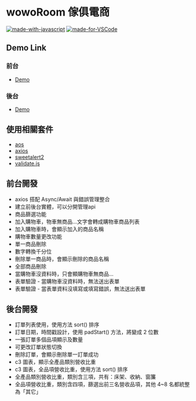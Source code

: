 # wowoRoom 傢俱電商

[![made-with-javascript](https://img.shields.io/badge/Made%20with-JavaScript-1f425f.svg)](https://www.javascript.com)
[![made-for-VSCode](https://img.shields.io/badge/Made%20for-VSCode-1f425f.svg)](https://code.visualstudio.com/)

## Demo Link
### 前台
- [Demo](https://char849.github.io/wowoRoom/)

### 後台
- [Demo](https://char849.github.io/wowoRoom/admin)

## 使用相關套件
- [aos](https://michalsnik.github.io/aos/)
- [axios](https://axios-http.com/)
- [sweetalert2](https://sweetalert2.github.io/)
- [validate.js](https://validatejs.org/)

## 前台開發
- axios 搭配 Async/Await 與錯誤管理整合
- 建立前後台實體，可以分開管理api
- 商品篩選功能
- 加入購物車，物車無商品...文字會轉成購物車商品列表
- 加入購物車時，會顯示加入的商品名稱
- 購物車數量更改功能
- 單一商品刪除
- 數字轉換千分位
- 刪除單一商品時，會顯示刪除的商品名稱
- 全部商品刪除
- 當購物車沒資料時，只會顯購物車無商品...
- 表單驗證 - 當購物車沒資料時，無法送出表單
- 表單驗證 - 當表單資料沒填寫或填寫錯誤，無法送出表單

## 後台開發
- 訂單列表使用，使用方法 sort() 排序
- 訂單日期，時間戳設計，使用 padStart() 方法，將變成 2 位數
- 一張訂單多個品項顯示及數量
- 可更改訂單狀態切換
- 刪除訂單，會顯示刪除單一訂單成功
- c3 圖表，顯示全產品類別營收比重
- c3 圖表，全品項營收比重，使用方法 sort() 排序
- 全產品類別營收比重，類別含三項，共有：床架、收納、窗簾
- 全品項營收比重，類別含四項，篩選出前三名營收品項，其他 4~8 名都統整為「其它」



